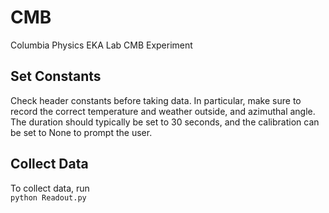 # CMB
Columbia Physics EKA Lab CMB Experiment

## Set Constants
Check header constants before taking data. In particular, make sure to record the correct temperature and weather outside, and azimuthal angle. The duration should typically be set to 30 seconds, and the calibration can be set to None to prompt the user.

## Collect Data
To collect data, run \
`python Readout.py`